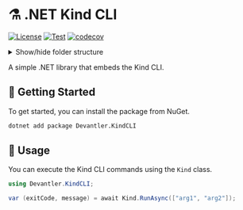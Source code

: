 # ⚗️ .NET Kind CLI

[![License](https://img.shields.io/badge/License-Apache_2.0-blue.svg)](https://opensource.org/licenses/Apache-2.0)
[![Test](https://github.com/devantler/dotnet-kind-cli/actions/workflows/test.yaml/badge.svg)](https://github.com/devantler/dotnet-kind-cli/actions/workflows/test.yaml)
[![codecov](https://codecov.io/gh/devantler/dotnet-kind-cli/graph/badge.svg?token=RhQPb4fE7z)](https://codecov.io/gh/devantler/dotnet-kind-cli)

<details>
  <summary>Show/hide folder structure</summary>

<!-- readme-tree start -->
```
.
├── .github
│   ├── scripts
│   └── workflows
├── Devantler.KindCLI
│   └── runtimes
│       ├── linux-arm64
│       │   └── native
│       ├── linux-x64
│       │   └── native
│       ├── osx-arm64
│       │   └── native
│       ├── osx-x64
│       │   └── native
│       └── win-x64
│           └── native
└── Devantler.KindCLI.Tests
    └── KindTests

17 directories
```
<!-- readme-tree end -->

</details>

A simple .NET library that embeds the Kind CLI.

## 🚀 Getting Started

To get started, you can install the package from NuGet.

```bash
dotnet add package Devantler.KindCLI
```

## 📝 Usage

You can execute the Kind CLI commands using the `Kind` class.

```csharp
using Devantler.KindCLI;

var (exitCode, message) = await Kind.RunAsync(["arg1", "arg2"]);
```
